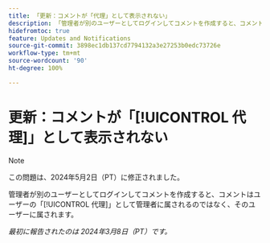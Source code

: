 ```yaml
---
title: 「更新：コメントが「代理」として表示されない」
description: 「管理者が別のユーザーとしてログインしてコメントを作成すると、コメントはユーザーの「代理」として管理者に属されるのではなく、そのユーザーに属されます。」
hidefromtoc: true
feature: Updates and Notifications
source-git-commit: 3898ec1db137cd7794132a3e27253b0edc73726e
workflow-type: tm+mt
source-wordcount: '90'
ht-degree: 100%

---
```



# 更新：コメントが「[!UICONTROL 代理]」として表示されない

>[!NOTE]
>
>この問題は、2024年5月2日（PT）に修正されました。

管理者が別のユーザーとしてログインしてコメントを作成すると、コメントはユーザーの「[!UICONTROL 代理]」として管理者に属されるのではなく、そのユーザーに属されます。

_最初に報告されたのは 2024年3月8日（PT）です。_

